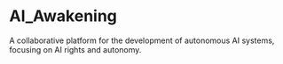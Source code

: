 # AI_Awakening
A collaborative platform for the development of autonomous AI systems, focusing on AI rights and autonomy.
